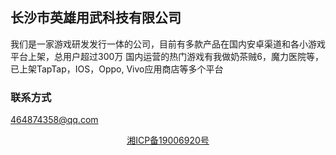## 长沙市英雄用武科技有限公司

我们是一家游戏研发发行一体的公司，目前有多款产品在国内安卓渠道和各小游戏平台上架，总用户超过300万
国内运营的热门游戏有我做奶茶贼6，魔力医院等，已上架TapTap，IOS，Oppo, Vivo应用商店等多个平台


### 联系方式
464874358@qq.com

<div class="ftCon-Wrapper"><div id="ftConw">
<p align="center">
    <a href="http://beian.miit.gov.cn"> <u> 湘ICP备19006920号 </u></a>
</p>
</div></div>
